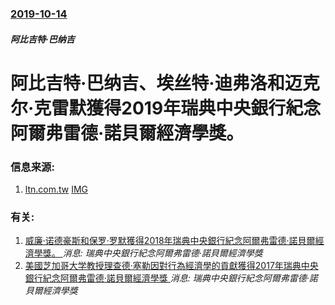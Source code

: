 ### [2019-10-14](/news/2019/10/14/index.md)

##### 阿比吉特·巴纳吉
# 阿比吉特·巴纳吉、埃丝特·迪弗洛和迈克尔·克雷默獲得2019年瑞典中央銀行紀念阿爾弗雷德·諾貝爾經濟學獎。 




### 信息来源:

1. [ltn.com.tw](https://news.ltn.com.tw/news/world/breakingnews/2945952) [IMG](https://img.ltn.com.tw/Upload/news/600/2019/10/14/phpKyoz8l.jpg)

### 有关:

1. [威廉·诺德豪斯和保罗·罗默獲得2018年瑞典中央銀行紀念阿爾弗雷德·諾貝爾經濟學獎。 ](/zh/news/2018/10/8/威廉-诺德豪斯和保罗-罗默獲得2018年瑞典中央銀行紀念阿爾弗雷德-諾貝爾經濟學獎.md) _消息: 瑞典中央銀行紀念阿爾弗雷德·諾貝爾經濟學獎_
2. [美國芝加哥大学教授理查德·塞勒因對行為經濟學的貢獻獲得2017年瑞典中央銀行紀念阿爾弗雷德·諾貝爾經濟學獎 ](/zh/news/2017/10/9/美國芝加哥大学教授理查德-塞勒因對行為經濟學的貢獻獲得2017年瑞典中央銀行紀念阿爾弗雷德-諾貝爾經濟學獎.md) _消息: 瑞典中央銀行紀念阿爾弗雷德·諾貝爾經濟學獎_
